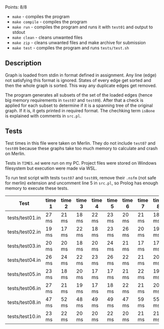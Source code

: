 Points: 8/8

* `make` - compiles the program
* `make compile` - compiles the program
* `make run` - compiles the program and runs it with `test01` and output to stdout
* `make clean` - cleans unwanted files
* `make zip` - cleans unwanted files and make archive for submission
* `make test` - compiles the program and runs `tests/test.sh`

## Description
Graph is loaded from stdin in format defined in assignment. Any line (edge) not satisfying this format is ignored. States of every edge get sorted and then the whole graph is sorted. This way any duplicate edges get removed.

The program generates all subsets of the set of the loaded edges (hence big memory requirements in `test07` and `test09`). After that a check is applied for each subset to determine if it is a spanning tree of the original graph. If it is, it gets printed in required format. The chechking term `isBone` is explained with comments in `src.pl`.

## Tests
Test times in this file were taken on Merlin. They do not include `test07` and `test09` because these graphs take too much memory to calculate and crash on Merlin.

Tests in `TIMES.md` were run on my PC. Project files were stored on Windows filesystem but execution were made via WSL.

To run test script with tests `test07` and `test09`, remove their `.nsfm` (not safe for merlin) extension and uncomment line 5 in `src.pl`, so Prolog has enough memory to execute these tests.

| Test | time 1 | time 2 | time 3 | time 4 | time 5 | time 6 | time 7 | time 8 | time 9 | time 10 | AVG |
| --- | --- | --- | --- | --- | --- | --- | --- | --- | --- | --- | --- |
| tests/test01.in | 27 ms | 21 ms | 18 ms | 22 ms | 23 ms | 20 ms | 21 ms | 18 ms | 19 ms | 24 ms | 21 ms |
| tests/test02.in | 19 ms | 17 ms | 22 ms | 18 ms | 23 ms | 26 ms | 20 ms | 19 ms | 20 ms | 17 ms | 20 ms |
| tests/test03.in | 20 ms | 20 ms | 18 ms | 20 ms | 24 ms | 21 ms | 17 ms | 17 ms | 23 ms | 20 ms | 20 ms |
| tests/test04.in | 26 ms | 24 ms | 22 ms | 23 ms | 26 ms | 22 ms | 21 ms | 20 ms | 27 ms | 22 ms | 23 ms |
| tests/test05.in | 23 ms | 18 ms | 20 ms | 17 ms | 17 ms | 21 ms | 22 ms | 19 ms | 21 ms | 20 ms | 19 ms |
| tests/test06.in | 27 ms | 21 ms | 19 ms | 17 ms | 18 ms | 22 ms | 21 ms | 20 ms | 21 ms | 24 ms | 21 ms |
| tests/test08.in | 47 ms | 52 ms | 48 ms | 49 ms | 49 ms | 47 ms | 59 ms | 55 ms | 46 ms | 48 ms | 50 ms |
| tests/test10.in | 23 ms | 22 ms | 20 ms | 20 ms | 22 ms | 20 ms | 21 ms | 21 ms | 26 ms | 21 ms | 21 ms |
